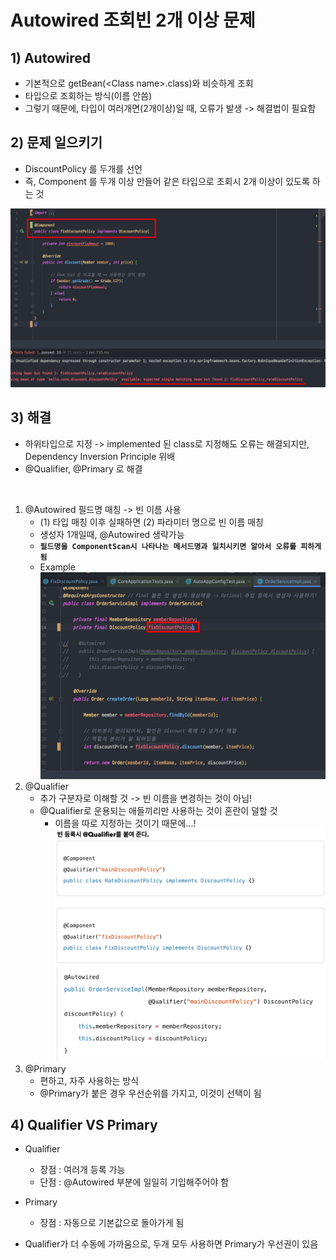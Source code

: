 <link href="../md_config/style.css" rel="stylesheet">

# Autowired 조회빈 2개 이상 문제

## 1) Autowired

- 기본적으로 getBean(\<Class name>.class)와 비슷하게 조회
- 타입으로 조회하는 방식(이름 안씀)
- 그렇기 때문에, 타입이 여러개면(2개이상)일 때, 오류가 발생 -> 해결법이 필요함

## 2) 문제 일으키기

- DiscountPolicy 를 두개를 선언
- 즉, Component 를 두개 이상 만들어 같은 타입으로 조회시 2개 이상이 있도록 하는 것

<img src='images/2021-09-09-07-05-38.png' />

## 3) 해결

- 하위타입으로 지정 -> implemented 된 class로 지정해도 오류는 해결되지만, Dependency Inversion Principle 위배
- @Qualifier, @Primary 로 해결

<br>

1. @Autowired 필드명 매칭 -> 빈 이름 사용
   - (1) 타입 매칭 이후 실패하면 (2) 파라미터 명으로 빈 이름 매칭
   - 생성자 1개일때, @Autowired 생략가능
   - **`필드명을 ComponentScan시 나타나는 메서드명과 일치시키면 알아서 오류를 피하게 됨`**
   - Example  
     <img src='images/2021-09-09-07-12-42.png' />
2. @Qualifier
   - 추가 구분자로 이해할 것 -> 빈 이름을 변경하는 것이 아님!
   - @Qualifier로 운용되는 애들끼리만 사용하는 것이 혼란이 덜할 것
     - 이름을 따로 지정하는 것이기 때문에...!
       <img src='images/2021-09-09-07-22-19.png' />  
       <img src='images/2021-09-09-07-22-41.png' />
3. @Primary
   - 편하고, 자주 사용하는 방식
   - @Primary가 붙은 경우 우선순위를 가지고, 이것이 선택이 됨

## 4) Qualifier VS Primary

- Qualifier

  - 장점 : 여러개 등록 가능
  - 단점 : @Autowired 부분에 일일히 기입해주어야 함

- Primary

  - 장점 : 자동으로 기본값으로 돌아가게 됨

- Qualifier가 더 수동에 가까움으로, 두개 모두 사용하면 Primary가 우선권이 있음
